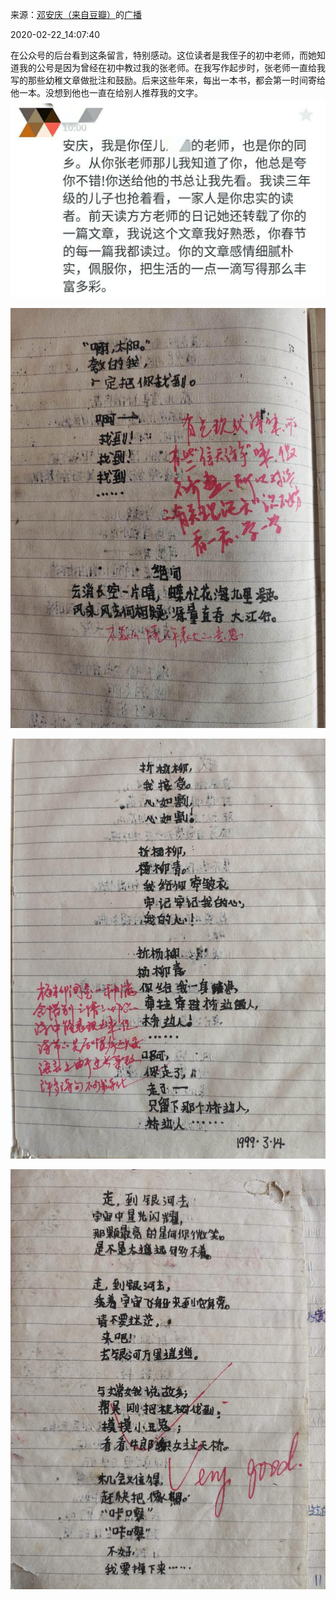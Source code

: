 来源：[邓安庆（来自豆瓣）](https://www.douban.com/people/renjiananhuo/)的[广播](https://www.douban.com/people/renjiananhuo/status/2826459741/)


2020-02-22_14:07:40


在公众号的后台看到这条留言，特别感动。这位读者是我侄子的初中老师，而她知道我的公号是因为曾经在初中教过我的张老师。在我写作起步时，张老师一直给我写的那些幼稚文章做批注和鼓励。后来这些年来，每出一本书，都会第一时间寄给他一本。没想到他也一直在给别人推荐我的文字。
![](./pic/2020-02-22_14:07:40-邓安庆的广播1.jpg)  

![](./pic/2020-02-22_14:07:40-邓安庆的广播2.jpg)  

![](./pic/2020-02-22_14:07:40-邓安庆的广播3.jpg)  

![](./pic/2020-02-22_14:07:40-邓安庆的广播4.jpg)  

